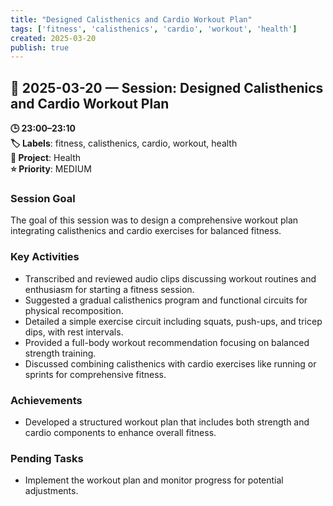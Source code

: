 ```yaml
---
title: "Designed Calisthenics and Cardio Workout Plan"
tags: ['fitness', 'calisthenics', 'cardio', 'workout', 'health']
created: 2025-03-20
publish: true
---
```


## 📅 2025-03-20 — Session: Designed Calisthenics and Cardio Workout Plan

**🕒 23:00–23:10**  
**🏷️ Labels**: fitness, calisthenics, cardio, workout, health  
**📂 Project**: Health  
**⭐ Priority**: MEDIUM  


### Session Goal
The goal of this session was to design a comprehensive workout plan integrating calisthenics and cardio exercises for balanced fitness.

### Key Activities
- Transcribed and reviewed audio clips discussing workout routines and enthusiasm for starting a fitness session.
- Suggested a gradual calisthenics program and functional circuits for physical recomposition.
- Detailed a simple exercise circuit including squats, push-ups, and tricep dips, with rest intervals.
- Provided a full-body workout recommendation focusing on balanced strength training.
- Discussed combining calisthenics with cardio exercises like running or sprints for comprehensive fitness.

### Achievements
- Developed a structured workout plan that includes both strength and cardio components to enhance overall fitness.

### Pending Tasks
- Implement the workout plan and monitor progress for potential adjustments.
